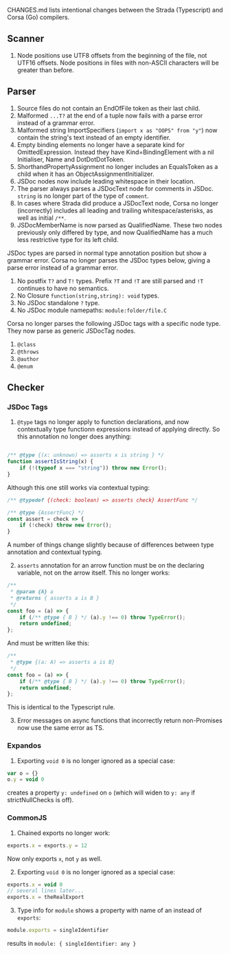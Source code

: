 CHANGES.md lists intentional changes between the Strada (Typescript) and Corsa (Go) compilers.

## Scanner

1. Node positions use UTF8 offsets from the beginning of the file, not UTF16 offsets. Node positions in files with non-ASCII characters will be greater than before.

## Parser

1. Source files do not contain an EndOfFile token as their last child.
2. Malformed `...T?` at the end of a tuple now fails with a parse error instead of a grammar error.
3. Malformed string ImportSpecifiers (`import x as "OOPS" from "y"`) now contain the string's text instead of an empty identifier.
4. Empty binding elements no longer have a separate kind for OmittedExpression. Instead they have Kind=BindingElement with a nil Initialiser, Name and DotDotDotToken.
5. ShorthandPropertyAssignment no longer includes an EqualsToken as a child when it has an ObjectAssignmentInitializer.
6. JSDoc nodes now include leading whitespace in their location.
7. The parser always parses a JSDocText node for comments in JSDoc. `string` is no longer part of the type of `comment`.
8. In cases where Strada did produce a JSDocText node, Corsa no longer (incorrectly) includes all leading and trailing whitespace/asterisks, as well as initial `/**`.
9. JSDocMemberName is now parsed as QualifiedName. These two nodes previously only differed by type, and now QualifiedName has a much less restrictive type for its left child.

JSDoc types are parsed in normal type annotation position but show a grammar error. Corsa no longer parses the JSDoc types below, giving a parse error instead of a grammar error.

1. No postfix `T?` and `T!` types. Prefix `?T` and `!T` are still parsed and `!T` continues to have no semantics.
2. No Closure `function(string,string): void` types.
3. No JSDoc standalone `?` type.
4. No JSDoc module namepaths: `module:folder/file.C`

Corsa no longer parses the following JSDoc tags with a specific node type. They now parse as generic JSDocTag nodes.

1. `@class`
2. `@throws`
3. `@author`
4. `@enum`

## Checker

### JSDoc Tags

1. `@type` tags no longer apply to function declarations, and now contextually type functionn expressions instead of applying directly. So this annotation no longer does anything:

```js

/** @type {(x: unknown) => asserts x is string } */
function assertIsString(x) {
    if (!(typeof x === "string")) throw new Error();
}
```

Although this one still works via contextual typing:

```js
/** @typedef {(check: boolean) => asserts check} AssertFunc */

/** @type {AssertFunc} */
const assert = check => {
    if (!check) throw new Error();
}
```

A number of things change slightly because of differences between type annotation and contextual typing.

2. `asserts` annotation for an arrow function must be on the declaring variable, not on the arrow itself. This no longer works:

```js
/**
 * @param {A} a
 * @returns { asserts a is B }
 */
const foo = (a) => {
    if (/** @type { B } */ (a).y !== 0) throw TypeError();
    return undefined;
};
```

And must be written like this:

```js
/**
 * @type {(a: A) => asserts a is B}
 */
const foo = (a) => {
    if (/** @type { B } */ (a).y !== 0) throw TypeError();
    return undefined;
};
```

This is identical to the Typescript rule.

3. Error messages on async functions that incorrectly return non-Promises now use the same error as TS.

### Expandos

1. Exporting `void 0` is no longer ignored as a special case:

```js
var o = {}
o.y = void 0
```

creates a property `y: undefined` on `o` (which will widen to `y: any` if strictNullChecks is off).

### CommonJS

1. Chained exports no longer work:

```js
exports.x = exports.y = 12
```

Now only exports `x`, not `y` as well.

2. Exporting `void 0` is no longer ignored as a special case:

```js
exports.x = void 0
// several lines later...
exports.x = theRealExport
```

3. Type info for `module` shows a property with name of an instead of `exports`:

```js
module.exports = singleIdentifier
```

results in `module: { singleIdentifier: any }`
